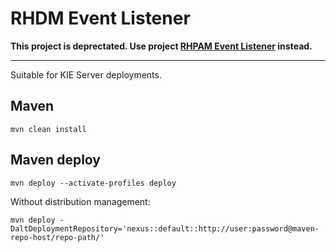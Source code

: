 # RHDM Event Listener

**This project is deprectated. Use project [RHPAM Event Listener](https://github.com/juliaaano/rhpam-event-listener) instead.**

---

Suitable for KIE Server deployments.

## Maven
```
mvn clean install
```

## Maven deploy
```
mvn deploy --activate-profiles deploy
```
Without distribution management:
```
mvn deploy -DaltDeploymentRepository='nexus::default::http://user:password@maven-repo-host/repo-path/'
```
